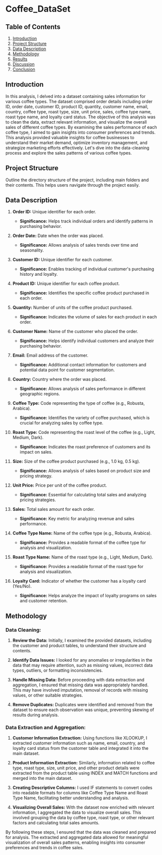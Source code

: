 # Coffee_DataSet
## Table of Contents
1. [Introduction](#introduction)
2. [Project Structure](#project-structure)
4. [Data Description](#data-description)
5. [Methodology](#methodology)
6. [Results](#results)
7. [Discussion](#discussion)
15. [Conclusion](#conclusion)

## Introduction
In this analysis, I delved into a dataset containing sales information for various coffee types. The dataset comprised order details including order ID, order date, customer ID, product ID, quantity, customer name, email, country, coffee type, roast type, size, unit price, sales, coffee type name, roast type name, and loyalty card status.
The objective of this analysis was to clean the data, extract relevant information, and visualize the overall sales of different coffee types. By examining the sales performance of each coffee type, I aimed to gain insights into consumer preferences and trends.
This analysis provided valuable insights for coffee businesses to understand their market demand, optimize inventory management, and strategize marketing efforts effectively. Let's dive into the data-cleaning process and explore the sales patterns of various coffee types.


## Project Structure
Outline the directory structure of the project, including main folders and their contents. This helps users navigate through the project easily.

## Data Description
1. **Order ID:** Unique identifier for each order.
   - **Significance:** Helps track individual orders and identify patterns in purchasing behavior.

2. **Order Date:** Date when the order was placed.
   - **Significance:** Allows analysis of sales trends over time and seasonality.

3. **Customer ID:** Unique identifier for each customer.
   - **Significance:** Enables tracking of individual customer's purchasing history and loyalty.

4. **Product ID:** Unique identifier for each coffee product.
   - **Significance:** Identifies the specific coffee product purchased in each order.

5. **Quantity:** Number of units of the coffee product purchased.
   - **Significance:** Indicates the volume of sales for each product in each order.

6. **Customer Name:** Name of the customer who placed the order.
   - **Significance:** Helps identify individual customers and analyze their purchasing behavior.

7. **Email:** Email address of the customer.
   - **Significance:** Additional contact information for customers and potential data point for customer segmentation.

8. **Country:** Country where the order was placed.
   - **Significance:** Allows analysis of sales performance in different geographic regions.

9. **Coffee Type:** Code representing the type of coffee (e.g., Robusta, Arabica).
   - **Significance:** Identifies the variety of coffee purchased, which is crucial for analyzing sales by coffee type.

10. **Roast Type:** Code representing the roast level of the coffee (e.g., Light, Medium, Dark).
    - **Significance:** Indicates the roast preference of customers and its impact on sales.

11. **Size:** Size of the coffee product purchased (e.g., 1.0 kg, 0.5 kg).
    - **Significance:** Allows analysis of sales based on product size and pricing strategy.

12. **Unit Price:** Price per unit of the coffee product.
    - **Significance:** Essential for calculating total sales and analyzing pricing strategies.

13. **Sales:** Total sales amount for each order.
    - **Significance:** Key metric for analyzing revenue and sales performance.

14. **Coffee Type Name:** Name of the coffee type (e.g., Robusta, Arabica).
    - **Significance:** Provides a readable format of the coffee type for analysis and visualization.

15. **Roast Type Name:** Name of the roast type (e.g., Light, Medium, Dark).
    - **Significance:** Provides a readable format of the roast type for analysis and visualization.

16. **Loyalty Card:** Indicator of whether the customer has a loyalty card (Yes/No).
    - **Significance:** Helps analyze the impact of loyalty programs on sales and customer retention.

## Methodology

### Data Cleaning:

1. **Review the Data:** Initially, I examined the provided datasets, including the customer and product tables, to understand their structure and contents.

2. **Identify Data Issues:** I looked for any anomalies or irregularities in the data that may require attention, such as missing values, incorrect data types, outliers, or formatting inconsistencies.

3. **Handle Missing Data:** Before proceeding with data extraction and aggregation, I ensured that missing data was appropriately handled. This may have involved imputation, removal of records with missing values, or other suitable strategies.

4. **Remove Duplicates:** Duplicates were identified and removed from the dataset to ensure each observation was unique, preventing skewing of results during analysis.
  
### Data Extraction and Aggregation:

1. **Customer Information Extraction:** Using functions like XLOOKUP, I extracted customer information such as name, email, country, and loyalty card status from the customer table and integrated it into the main dataset.

2. **Product Information Extraction:** Similarly, information related to coffee type, roast type, size, unit price, and other product details were extracted from the product table using INDEX and MATCH functions and merged into the main dataset.

3. **Creating Descriptive Columns:** I used IF statements to convert codes into readable formats for columns like Coffee Type Name and Roast Type Name, facilitating better understanding and analysis.

4. **Visualizing Overall Sales:** With the dataset now enriched with relevant information, I aggregated the data to visualize overall sales. This involved grouping the data by coffee type, roast type, or other relevant factors and calculating total sales amounts.
   
By following these steps, I ensured that the data was cleaned and prepared for analysis. The extracted and aggregated data allowed for meaningful visualization of overall sales patterns, enabling insights into consumer preferences and trends in coffee sales.

